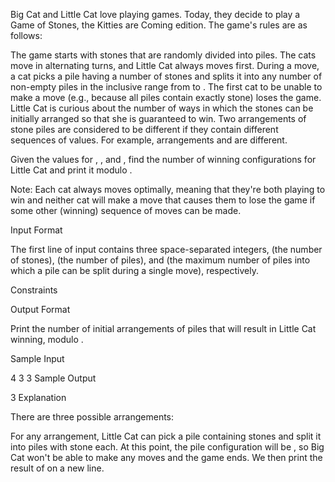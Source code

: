 Big Cat and Little Cat love playing games. Today, they decide to play a Game of Stones, the Kitties are Coming edition. The game's rules are as follows:

The game starts with  stones that are randomly divided into  piles.
The cats move in alternating turns, and Little Cat always moves first.
During a move, a cat picks a pile having a number of stones  and splits it into any number of non-empty piles in the inclusive range from  to .
The first cat to be unable to make a move (e.g., because all piles contain exactly  stone) loses the game.
Little Cat is curious about the number of ways in which the stones can be initially arranged so that she is guaranteed to win. Two arrangements of stone piles are considered to be different if they contain different sequences of values. For example, arrangements  and  are different.

Given the values for , , and , find the number of winning configurations for Little Cat and print it modulo .

Note: Each cat always moves optimally, meaning that they're both playing to win and neither cat will make a move that causes them to lose the game if some other (winning) sequence of moves can be made.

Input Format

The first line of input contains three space-separated integers,  (the number of stones),  (the number of piles), and  (the maximum number of piles into which a pile can be split during a single move), respectively.

Constraints

Output Format

Print the number of initial arrangements of piles that will result in Little Cat winning, modulo .

Sample Input

4 3 3
Sample Output

3
Explanation

There are three possible arrangements:

For any arrangement, Little Cat can pick a pile containing  stones and split it into  piles with  stone each. At this point, the pile configuration will be , so Big Cat won't be able to make any moves and the game ends. We then print the result of  on a new line.
